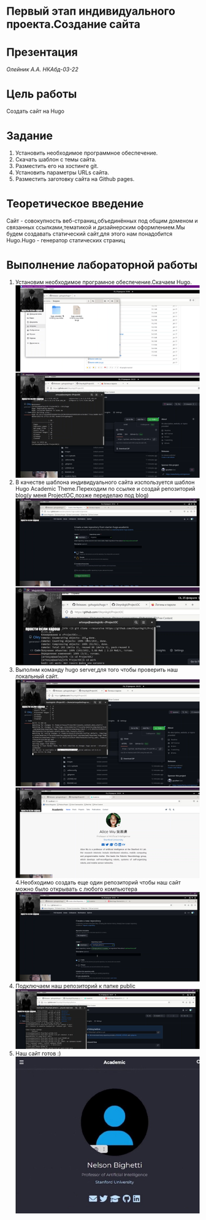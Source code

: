 # Первый этап индивидуального проекта.Создание сайта
# Презентация

*Олейник А.А.*
*НКАбд-03-22*

# Цель работы

Создать сайт на Hugo

# Задание

1. Установить необходимое программное обеспечение.
2. Скачать шаблон с темы сайта.
3. Разместить его на хостинге git.
4. Установить параметры URLs сайта.
5. Разместить заготовку сайта на Github pages.

# Теоретическое введение

Сайт - совокупность веб-страниц,объединённых под общим доменом и связанных ссылками,тематикой и дизайнерским оформлением.Мы будем создавать статический сайт,для этого нам понадобится Hugo.Hugo - генератор статических страниц

# Выполнение лабораторной работы

1. Установим необходимое програмное обеспечение.Скачаем Hugo.
![Image alt](https://github.com/Oleynikgit/labs/blob/main/ProjectOC/Stage%201/screensstage1/sc1.png)
![Image alt](https://github.com/Oleynikgit/labs/blob/main/ProjectOC/Stage%201/screensstage1/sc4.png)
2. В качестве шаблона индивидуального сайта изспользуется шаблон Hugo Academic Theme.Переходим по ссылке и создай репозиторий blog(у меня ProjectOC,позже переделаю под  blog)
![Image alt](https://github.com/Oleynikgit/labs/blob/main/ProjectOC/Stage%201/screensstage1/sc2.png)
![Image alt](https://github.com/Oleynikgit/labs/blob/main/ProjectOC/Stage%201/screensstage1/sc3.png)
3. Выполнм команду hugo server,для того чтобы проверить наш локальный сайт.
![Image alt](https://github.com/Oleynikgit/labs/blob/main/ProjectOC/Stage%201/screensstage1/sc5.png)
![Image alt](https://github.com/Oleynikgit/labs/blob/main/ProjectOC/Stage%201/screensstage1/sc6.png)
4.Необходимо создать еще один репозиторий чтобы наш сайт можно было открывать с любого компьютера
![Image alt](https://github.com/Oleynikgit/labs/blob/main/ProjectOC/Stage%201/screensstage1/sc7.png)
5. Подключаем наш репозиторий к папке public
![Image alt](https://github.com/Oleynikgit/labs/blob/main/ProjectOC/Stage%201/screensstage1/sc8.png)
6. Наш сайт готов :)
![Image alt](https://github.com/Oleynikgit/labs/blob/main/ProjectOC/Stage%201/screensstage1/sc9.jpg)
